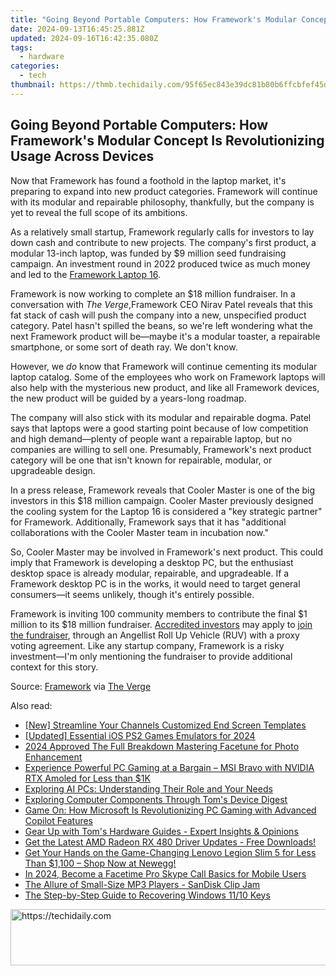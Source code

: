 ```yaml
---
title: "Going Beyond Portable Computers: How Framework's Modular Concept Is Revolutionizing Usage Across Devices"
date: 2024-09-13T16:45:25.881Z
updated: 2024-09-16T16:42:35.080Z
tags:
  - hardware
categories:
  - tech
thumbnail: https://thmb.techidaily.com/95f65ec843e39dc81b80b6ffcbfef45d788958cee2b82fb5803fb90b93482a66.jpg
---
```


## Going Beyond Portable Computers: How Framework's Modular Concept Is Revolutionizing Usage Across Devices

Now that Framework has found a foothold in the laptop market, it's preparing to expand into new product categories. Framework will continue with its modular and repairable philosophy, thankfully, but the company is yet to reveal the full scope of its ambitions.

 As a relatively small startup, Framework regularly calls for investors to lay down cash and contribute to new projects. The company's first product, a modular 13-inch laptop, was funded by $9 million seed fundraising campaign. An investment round in 2022 produced twice as much money and led to the [Framework Laptop 16](https://instagram-video-files.techidaily.com/new-speedy-social-stardom-likes-plus-videos-on-instagram-guide/).

 Framework is now working to complete an $18 million fundraiser. In a conversation with _The Verge_,Framework CEO Nirav Patel reveals that this fat stack of cash will push the company into a new, unspecified product category. Patel hasn't spilled the beans, so we're left wondering what the next Framework product will be—maybe it's a modular toaster, a repairable smartphone, or some sort of death ray. We don't know.

 However, we _do_ know that Framework will continue cementing its modular laptop catalog. Some of the employees who work on Framework laptops will also help with the mysterious new product, and like all Framework devices, the new product will be guided by a years-long roadmap.

 The company will also stick with its modular and repairable dogma. Patel says that laptops were a good starting point because of low competition and high demand—plenty of people want a repairable laptop, but no companies are willing to sell one. Presumably, Framework's next product category will be one that isn't known for repairable, modular, or upgradeable design.

 In a press release, Framework reveals that Cooler Master is one of the big investors in this $18 million campaign. Cooler Master previously designed the cooling system for the Laptop 16 is considered a "key strategic partner" for Framework. Additionally, Framework says that it has "additional collaborations with the Cooler Master team in incubation now."

 So, Cooler Master may be involved in Framework's next product. This could imply that Framework is developing a desktop PC, but the enthusiast desktop space is already modular, repairable, and upgradeable. If a Framework desktop PC is in the works, it would need to target general consumers—it seems unlikely, though it's entirely possible.

 Framework is inviting 100 community members to contribute the final $1 million to its $18 million fundraiser. [Accredited investors](https://www.sec.gov/education/capitalraising/building-blocks/accredited-investor) may apply to [join the fundraiser](https://frameworkcomputer.typeform.com/community-round?typeform-source=frame.work), through an Angellist Roll Up Vehicle (RUV) with a proxy voting agreement. Like any startup company, Framework is a risky investment—I'm only mentioning the fundraiser to provide additional context for this story.

 Source: [Framework](https://frame.work/blog/frameworks-series-a-1-and-community-participation) via [The Verge](https://www.theverge.com/2024/4/23/24138475/framework-laptop-product-categories-new)

<ins class="adsbygoogle"
     style="display:block"
     data-ad-format="autorelaxed"
     data-ad-client="ca-pub-7571918770474297"
     data-ad-slot="1223367746"></ins>

<ins class="adsbygoogle"
     style="display:block"
     data-ad-client="ca-pub-7571918770474297"
     data-ad-slot="8358498916"
     data-ad-format="auto"
     data-full-width-responsive="true"></ins>

<span class="atpl-alsoreadstyle">Also read:</span>
<div><ul>
<li><a href="https://youtube-help.techidaily.com/new-streamline-your-channels-customized-end-screen-templates/"><u>[New] Streamline Your Channels Customized End Screen Templates</u></a></li>
<li><a href="https://screen-recording.techidaily.com/updated-essential-ios-ps2-games-emulators-for-2024/"><u>[Updated] Essential iOS PS2 Games Emulators for 2024</u></a></li>
<li><a href="https://some-guidance.techidaily.com/2024-approved-the-full-breakdown-mastering-facetune-for-photo-enhancement/"><u>2024 Approved The Full Breakdown Mastering Facetune for Photo Enhancement</u></a></li>
<li><a href="https://hardware-tips.techidaily.com/experience-powerful-pc-gaming-at-a-bargain-msi-bravo-with-nvidia-rtx-amoled-for-less-than-1k/"><u>Experience Powerful PC Gaming at a Bargain – MSI Bravo with NVIDIA RTX Amoled for Less than $1K</u></a></li>
<li><a href="https://hardware-tips.techidaily.com/exploring-ai-pcs-understanding-their-role-and-your-needs/"><u>Exploring AI PCs: Understanding Their Role and Your Needs</u></a></li>
<li><a href="https://hardware-tips.techidaily.com/exploring-computer-components-through-toms-device-digest/"><u>Exploring Computer Components Through Tom's Device Digest</u></a></li>
<li><a href="https://hardware-tips.techidaily.com/game-on-how-microsoft-is-revolutionizing-pc-gaming-with-advanced-copilot-features/"><u>Game On: How Microsoft Is Revolutionizing PC Gaming with Advanced Copilot Features</u></a></li>
<li><a href="https://hardware-tips.techidaily.com/gear-up-with-toms-hardware-guides-expert-insights-and-opinions/"><u>Gear Up with Tom's Hardware Guides - Expert Insights & Opinions</u></a></li>
<li><a href="https://hardware-help.techidaily.com/get-the-latest-amd-radeon-rx-480-driver-updates-free-downloads/"><u>Get the Latest AMD Radeon RX 480 Driver Updates - Free Downloads!</u></a></li>
<li><a href="https://hardware-tips.techidaily.com/get-your-hands-on-the-game-changing-lenovo-legion-slim-5-for-less-than-1100-shop-now-at-newegg/"><u>Get Your Hands on the Game-Changing Lenovo Legion Slim 5 for Less Than $1,100 – Shop Now at Newegg!</u></a></li>
<li><a href="https://screen-sharing-recording.techidaily.com/in-2024-become-a-facetime-pro-skype-call-basics-for-mobile-users/"><u>In 2024, Become a Facetime Pro Skype Call Basics for Mobile Users</u></a></li>
<li><a href="https://buynow-info.techidaily.com/the-allure-of-small-size-mp3-players-sandisk-clip-jam/"><u>The Allure of Small-Size MP3 Players - SanDisk Clip Jam</u></a></li>
<li><a href="https://win11-tips.techidaily.com/the-step-by-step-guide-to-recovering-windows-1110-keys/"><u>The Step-by-Step Guide to Recovering Windows 11/10 Keys</u></a></li>
</ul></div>

<!-- affiliate ads begin -->
<a href="https://unicoeye.pxf.io/c/5597632/2134242/18498" target="_top" id="2134242">
  <img src="//a.impactradius-go.com/display-ad/18498-2134242" border="0" alt="https://techidaily.com" width="728" height="90"/>
</a>
<img height="0" width="0" src="https://unicoeye.pxf.io/i/5597632/2134242/18498" style="position:absolute;visibility:hidden;" border="0" />
<!-- affiliate ads end -->

